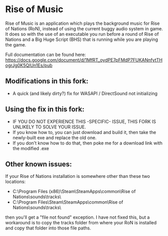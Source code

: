 # Rise of Music
Rise of Music is an application which plays the background music for Rise of Nations (RoN), instead of using the current buggy audio system in game.  It does so with the use of an executable you run before a round of Rise of Nations and a Big Huge Script (BHS) that is running while you are playing the game.

Full documentation can be found here: https://docs.google.com/document/d/1MfRT_oydPE7pFMdP7FUKANnfytTHogrJg0K5QlUn1Es/pub

## Modifications in this fork:
* A quick (and likely dirty?) fix for WASAPI / DirectSound not initializing

## Using the fix in this fork:
* IF YOU DO NOT EXPERIENCE THIS -SPECIFIC- ISSUE, THIS FORK IS UNLIKELY TO SOLVE YOUR ISSUE.
* If you know how to, you can just download and build it, then take the newly-built exe and replace the old one.
* If you don't know how to do that, then poke me for a download link with the modified .exe

## Other known issues:
If your Rise of Nations installation is somewhere other than these two locations:
* C:\Program Files (x86)\Steam\SteamApps\common\Rise of Nations\sounds\tracks\
* C:\Program Files\Steam\SteamApps\common\Rise of Nations\sounds\tracks\


then you'll get a "file not found" exception. I have not fixed this, but a workaround is to copy the tracks folder from where your RoN is installed and copy that folder into those file paths.
